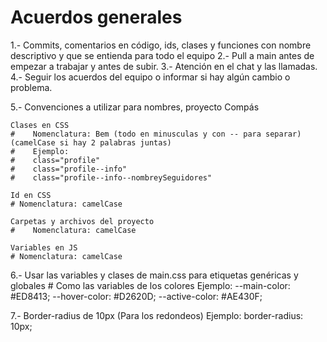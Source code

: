 # Acuerdos generales

1.- Commits, comentarios en código, ids, clases y funciones con nombre descriptivo y que se entienda para todo el equipo
2.- Pull a main antes de empezar a trabajar y antes de subir.
3.- Atención en el chat y las llamadas.
4.- Seguir los acuerdos del equipo o informar si hay algún cambio o problema.

5.- Convenciones a utilizar para nombres, proyecto Compás

    Clases en CSS
    #    Nomenclatura: Bem (todo en minusculas y con -- para separar) (camelCase si hay 2 palabras juntas)
    #    Ejemplo:
    #    class="profile"
    #    class="profile--info"
    #    class="profile--info--nombreySeguidores"

    Id en CSS
    # Nomenclatura: camelCase

    Carpetas y archivos del proyecto
    #    Nomenclatura: camelCase

    Variables en JS
    # Nomenclatura: camelCase

6.- Usar las variables y clases de main.css para etiquetas genéricas y globales
    # Como las variables de los colores
    Ejemplo:
    --main-color: #ED8413;
    --hover-color: #D2620D;
    --active-color: #AE430F;

7.- Border-radius de 10px (Para los redondeos)
    Ejemplo:
    border-radius: 10px;


